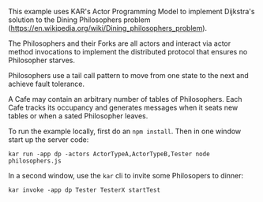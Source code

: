 <!--
# Copyright IBM Corporation 2020,2022
#
# Licensed under the Apache License, Version 2.0 (the "License");
# you may not use this file except in compliance with the License.
# You may obtain a copy of the License at
#
#     http://www.apache.org/licenses/LICENSE-2.0
#
# Unless required by applicable law or agreed to in writing, software
# distributed under the License is distributed on an "AS IS" BASIS,
# WITHOUT WARRANTIES OR CONDITIONS OF ANY KIND, either express or implied.
# See the License for the specific language governing permissions and
# limitations under the License.
-->

This example uses KAR's Actor Programming Model to implement
Dijkstra's solution to the Dining Philosophers problem
(https://en.wikipedia.org/wiki/Dining_philosophers_problem).

The Philosophers and their Forks are all actors and interact via actor
method invocations to implement the distributed protocol that ensures
no Philosopher starves.

Philosophers use a tail call pattern to move from one
state to the next and achieve fault tolerance.

A Cafe may contain an arbitrary number of tables of Philosophers. Each
Cafe tracks its occupancy and generates messages when it seats new
tables or when a sated Philosopher leaves.

To run the example locally, first do an `npm install`.
Then in one window start up the server code:
```shell
kar run -app dp -actors ActorTypeA,ActorTypeB,Tester node philosophers.js
```
In a second window, use the `kar` cli to invite some Philosopers to dinner:
```shell
kar invoke -app dp Tester TesterX startTest
```
